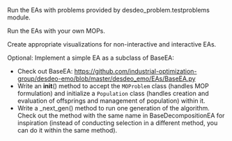 Run the EAs with problems provided by desdeo_problem.testproblems module.

Run the EAs with your own MOPs.

Create appropriate visualizations for non-interactive and interactive EAs.

Optional: Implement a simple EA as a subclass of BaseEA:
* Check out BaseEA: https://github.com/industrial-optimization-group/desdeo-emo/blob/master/desdeo_emo/EAs/BaseEA.py
* Write an __init__() method to accept the `MOProblem` class (handles MOP formulation) and initialize a `Population` class (handles creation and evaluation of offsprings and management of population) within it.
* Write a \_next_gen() method to run one generation of the algorithm. Check out the method with the same name in BaseDecompositionEA for inspiration (instead of conducting selection in a different method, you can do it within the same method).